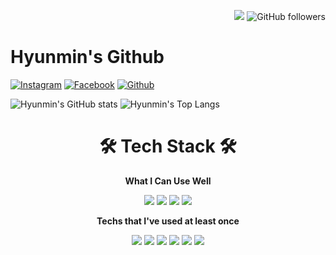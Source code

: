 <p align=right>
    <a href="https://hits.seeyoufarm.com">
        <img src="https://hits.seeyoufarm.com/api/count/incr/badge.svg?url=https%3A%2F%2Fgithub.com%2Fhyunmin0317&count_bg=%2391A8D2&title_bg=%23555555&icon=github.svg&icon_color=%23E7E7E7&title=hits&edge_flat=false"/></a>
    <img alt="GitHub followers" src="https://img.shields.io/github/followers/hyunmin0317?style=social"> 
</p>


# Hyunmin's Github

[![Instagram](https://img.shields.io/badge/Instagram-E4405F?style=round-square&logo=Instagram&logoColor=white&link=https://www.instagram.com/hyunmin_0317/)](https://www.instagram.com/hyunmin_0317/)
[![Facebook](https://img.shields.io/badge/Facebook-1877F2?style=round-square&logo=Facebook&logoColor=white&link=https://www.facebook.com/profile.php?id=100031649032539)](https://www.facebook.com/profile.php?id=100031649032539)
[![Github](https://img.shields.io/badge/Github-181717?style=round-square&logo=Github&logoColor=white&link=https://github.com/hyunmin0317)](https://github.com/hyunmin0317)

![Hyunmin's GitHub stats](https://github-readme-stats.vercel.app/api?username=hyunmin0317&show_icons=true&title_color=091C57&icon_color=0860A8&bg_color=91A8D2&text_color=FFFFFF)
![Hyunmin's Top Langs](https://github-readme-stats.vercel.app/api/top-langs/?username=hyunmin0317&layout=compact&hide=tcl,powershell&langs_count=8&bg_color=91A8D2&title_color=091C57&text_color=FFFFFF)




<h1 align="center"> 🛠 Tech Stack 🛠</h1>

**<p align="center"> What I Can Use Well </p>**

<p align="center">
<img src="https://img.shields.io/badge/Python-3766AB?style=round-square&logo=Python&logoColor=white"/>
<img src="https://img.shields.io/badge/C-A8B9CC?style=round-square&logo=C&logoColor=white"/>
<img src="https://img.shields.io/badge/Java-007396?style=round-square&logo=Java&logoColor=white"/>
    <img src="https://img.shields.io/badge/Kotlin-0095D5?style=round-square&logo=Kotlin&logoColor=white"/>

**<p align="center"> Techs that I've used at least once </p>**

<p align="center">
<img src="https://img.shields.io/badge/Django-092E20?style=round-square&logo=Django&logoColor=white"/>
<img src="https://img.shields.io/badge/React-61DAFB?style=round-square&logo=React&logoColor=white"/>
<img src="https://img.shields.io/badge/JavaScript-F7DF1E?style=round-square&logo=JavaScript&logoColor=white"/>
<img src="https://img.shields.io/badge/HTML-E34F26?style=round-square&logo=HTML5&logoColor=white"/>
<img src="https://img.shields.io/badge/CSS-1572B6?style=round-square&logo=CSS3&logoColor=white"/>
<img src="https://img.shields.io/badge/aws-232F3E?style=round-square&logo=Amazon AWS&logoColor=white"/>
